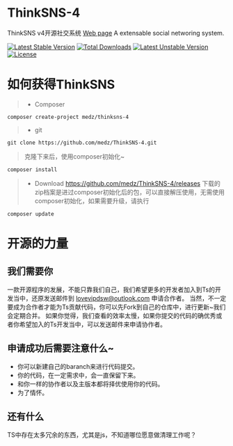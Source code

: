 # ThinkSNS-4
ThinkSNS v4开源社交系统 [Web page](http://www.thinksns.com)
A extensable social networing system.

[![Latest Stable Version](https://poser.pugx.org/medz/thinksns-4/v/stable)](https://packagist.org/packages/medz/thinksns-4) [![Total Downloads](https://poser.pugx.org/medz/thinksns-4/downloads)](https://packagist.org/packages/medz/thinksns-4) [![Latest Unstable Version](https://poser.pugx.org/medz/thinksns-4/v/unstable)](https://packagist.org/packages/medz/thinksns-4) [![License](https://poser.pugx.org/medz/thinksns-4/license)](https://packagist.org/packages/medz/thinksns-4)

# 如何获得ThinkSNS
>* Composer
```shell
composer create-project medz/thinksns-4
```
>
>* git
```shell
git clone https://github.com/medz/ThinkSNS-4.git
```
> 克隆下来后，使用composer初始化~
```shell
composer install
```
>* Download
https://github.com/medz/ThinkSNS-4/releases
下载的zip档案是进过composer初始化后的包，可以直接解压使用，无需使用composer初始化，如果需要升级，请执行
```shell
composer update
```

# 开源的力量
## 我们需要你
一款开源程序的发展，不能只靠我们自己，我们希望更多的开发者加入到Ts的开发当中，还原发送邮件到 [lovevipdsw@outlook.com](mailto://lovevipdsw@outlook.com) 申请合作者。
当然，不一定要成为合作者才能为Ts贡献代码，你可以先Fork到自己的仓库中，进行更新~我们会定期合并。
如果你觉得，我们查看的效率太慢，如果你提交的代码的确优秀或者你希望加入的Ts开发当中，可以发送邮件来申请协作者。
## 申请成功后需要注意什么~
* 你可以新建自己的baranch来进行代码提交。
* 你的代码，在一定需求中，会一直保留下来。
* 和你一样的协作者以及主版本都将择优使用你的代码。
* 为了情怀。

## 还有什么
TS中存在太多冗余的东西，尤其是js，不知道哪位愿意做清理工作呢？

